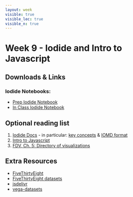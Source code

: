 ```yaml
---
layout: week
visible: true
visible_lec: true
visible_n: true
---
```


# Week 9 - Iodide and Intro to Javascript

## Downloads & Links

### Iodide Notebooks:

 * <a href="https://alpha.iodide.io/notebooks/4351/">Prep Iodide Notebook</a>
 * <a href="https://alpha.iodide.io/notebooks/4367/">In Class Iodide Notebook</a>

## Optional reading list

 1. <a href="https://alpha.iodide.io/">Iodide Docs</a> - in particular: <a href="https://iodide-project.github.io/docs/key_concepts/">key concepts</a> & <a href="https://iodide-project.github.io/docs/iomd/">IOMD format</a> 
 2. <a href="https://www.codecademy.com/learn/introduction-to-javascript">Intro to Javascript</a> 
 3. <a href="https://serialmentor.com/dataviz/directory-of-visualizations.html">FDV, Ch. 5: Directory of visualizations</a>

## Extra Resources
 * [FiveThirtyEight](https://fivethirtyeight.com/)
 * [FiveThirtyEight datasets](https://github.com/fivethirtyeight/data)
 * [jsdelivr](https://www.jsdelivr.com/)
 * [vega-datasets](https://github.com/vega/vega-datasets/tree/master/data)
 
